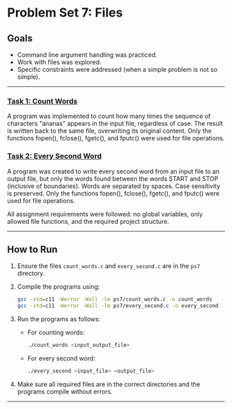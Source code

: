 # Problem Set 7: Files

## Goals
- Command line argument handling was practiced.
- Work with files was explored.
- Specific constraints were addressed (when a simple problem is not so simple).

---

### [Task 1: Count Words](count_words.c)
A program was implemented to count how many times the sequence of characters "ananas" appears in the input file, regardless of case. The result is written back to the same file, overwriting its original content. Only the functions fopen(), fclose(), fgetc(), and fputc() were used for file operations.

### [Task 2: Every Second Word](every_second.c)
A program was created to write every second word from an input file to an output file, but only the words found between the words START and STOP (inclusive of boundaries). Words are separated by spaces. Case sensitivity is preserved. Only the functions fopen(), fclose(), fgetc(), and fputc() were used for file operations.

All assignment requirements were followed: no global variables, only allowed file functions, and the required project structure.

---

## How to Run

1. Ensure the files `count_words.c` and `every_second.c` are in the `ps7` directory.
2. Compile the programs using:
   
   ```sh
   gcc -std=c11 -Werror -Wall -lm ps7/count_words.c -o count_words
   gcc -std=c11 -Werror -Wall -lm ps7/every_second.c -o every_second
   ```
3. Run the programs as follows:
   - For counting words:
     ```sh
     ./count_words <input_output_file>
     ```
   - For every second word:
     ```sh
     ./every_second <input_file> <output_file>
     ```
4. Make sure all required files are in the correct directories and the programs compile without errors.

--- 